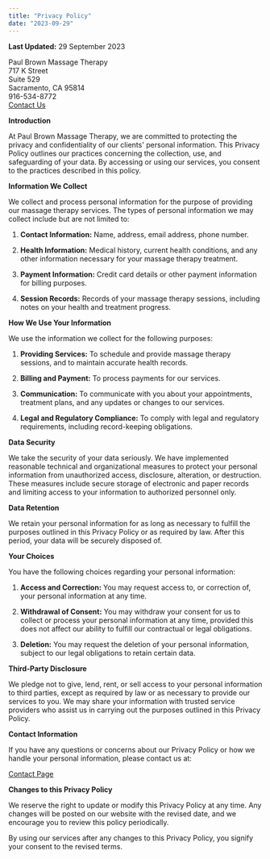 ```yaml
---
title: "Privacy Policy"
date: "2023-09-29"
---
```


**Last Updated:** 29 September 2023

Paul Brown Massage Therapy  
717 K Street  
Suite 529  
Sacramento, CA 95814  
916-534-8772  
[Contact Us](https://paulbrown.net/contact/)  

**Introduction**

At Paul Brown Massage Therapy, we are committed to protecting the privacy and confidentiality of our clients' personal information. This Privacy Policy outlines our practices concerning the collection, use, and safeguarding of your data. By accessing or using our services, you consent to the practices described in this policy.

**Information We Collect**

We collect and process personal information for the purpose of providing our massage therapy services. The types of personal information we may collect include but are not limited to:

1. **Contact Information:** Name, address, email address, phone number.

3. **Health Information:** Medical history, current health conditions, and any other information necessary for your massage therapy treatment.

5. **Payment Information:** Credit card details or other payment information for billing purposes.

7. **Session Records:** Records of your massage therapy sessions, including notes on your health and treatment progress.

**How We Use Your Information**

We use the information we collect for the following purposes:

1. **Providing Services:** To schedule and provide massage therapy sessions, and to maintain accurate health records.

3. **Billing and Payment:** To process payments for our services.

5. **Communication:** To communicate with you about your appointments, treatment plans, and any updates or changes to our services.

7. **Legal and Regulatory Compliance:** To comply with legal and regulatory requirements, including record-keeping obligations.

**Data Security**

We take the security of your data seriously. We have implemented reasonable technical and organizational measures to protect your personal information from unauthorized access, disclosure, alteration, or destruction. These measures include secure storage of electronic and paper records and limiting access to your information to authorized personnel only.

**Data Retention**

We retain your personal information for as long as necessary to fulfill the purposes outlined in this Privacy Policy or as required by law. After this period, your data will be securely disposed of.

**Your Choices**

You have the following choices regarding your personal information:

1. **Access and Correction:** You may request access to, or correction of, your personal information at any time.

3. **Withdrawal of Consent:** You may withdraw your consent for us to collect or process your personal information at any time, provided this does not affect our ability to fulfill our contractual or legal obligations.

5. **Deletion:** You may request the deletion of your personal information, subject to our legal obligations to retain certain data.

**Third-Party Disclosure**

We pledge not to give, lend, rent, or sell access to your personal information to third parties, except as required by law or as necessary to provide our services to you. We may share your information with trusted service providers who assist us in carrying out the purposes outlined in this Privacy Policy.

**Contact Information**

If you have any questions or concerns about our Privacy Policy or how we handle your personal information, please contact us at:

[Contact Page](https://paulbrown.net/contact/)

**Changes to this Privacy Policy**

We reserve the right to update or modify this Privacy Policy at any time. Any changes will be posted on our website with the revised date, and we encourage you to review this policy periodically.

By using our services after any changes to this Privacy Policy, you signify your consent to the revised terms.
